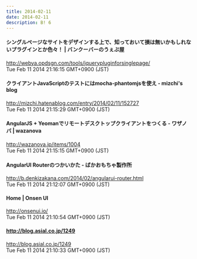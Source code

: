 ```yaml
---
title: 2014-02-11
date: 2014-02-11
description: B! 6
---
```


#### シングルページなサイトをデザインする上で、知っておいて損は無いかもしれないプラグインとか色々！ | バンクーバーのうぇぶ屋
http://webya.opdsgn.com/tools/jquerypluginforsinglepage/<br>
Tue Feb 11 2014 21:16:15 GMT+0900 (JST)<br>


#### クライアントJavaScriptのテストにはmocha-phantomjsを使え - mizchi's blog
http://mizchi.hatenablog.com/entry/2014/02/11/152727<br>
Tue Feb 11 2014 21:15:29 GMT+0900 (JST)<br>


#### AngularJS + Yeomanでリモートデスクトップクライアントをつくる - ワザノバ | wazanova
http://wazanova.jp/items/1004<br>
Tue Feb 11 2014 21:15:15 GMT+0900 (JST)<br>


#### AngularUI Routerのつかいかた - ばかおもちゃ製作所
http://b.denkizakana.com/2014/02/angularui-router.html<br>
Tue Feb 11 2014 21:12:07 GMT+0900 (JST)<br>


#### Home | Onsen UI
http://onsenui.io/<br>
Tue Feb 11 2014 21:10:54 GMT+0900 (JST)<br>


#### http://blog.asial.co.jp/1249
http://blog.asial.co.jp/1249<br>
Tue Feb 11 2014 21:10:33 GMT+0900 (JST)<br>


